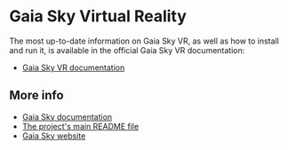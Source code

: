 # Gaia Sky Virtual Reality

The most up-to-date information on Gaia Sky VR, as well as how to install and run it, is available in the official Gaia Sky VR documentation:

- [Gaia Sky VR documentation](https://gaia.ari.uni-heidelberg.de/gaiasky/docs/html/latest/Gaia-sky-vr.html)

##  More info

- [Gaia Sky documentation](https://gaia.ari.uni-heidelberg.de/gaiasky/docs/html/latest)
- [The project's main README file](README.md)
- [Gaia Sky website](https://www.zah.uni-heidelberg.de/institutes/ari/gaia/outreach/gaiasky/)
